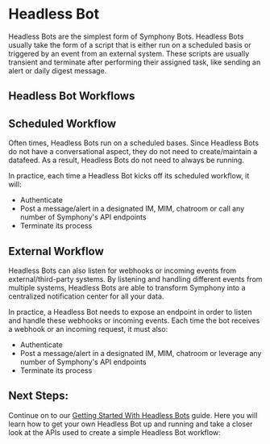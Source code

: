 # Headless Bot

Headless Bots are the simplest form of Symphony Bots. Headless Bots usually take the form of a script that is either run on a scheduled basis or triggered by an event from an external system. These scripts are usually transient and terminate after performing their assigned task, like sending an alert or daily digest message.

## Headless Bot Workflows

## Scheduled Workflow

Often times, Headless Bots run on a scheduled bases. Since Headless Bots do not have a conversational aspect, they do not need to create/maintain a datafeed. As a result, Headless Bots do not need to always be running.

In practice, each time a Headless Bot kicks off its scheduled workflow, it will:

* Authenticate
* Post a message/alert in a designated IM, MIM, chatroom or call any number of Symphony's API endpoints
* Terminate its process 

## External Workflow

Headless Bots can also listen for webhooks or incoming events from external/third-party systems. By listening and handling different events from multiple systems, Headless Bots are able to transform Symphony into a centralized notification center for all your data.

In practice, a Headless Bot needs to expose an endpoint in order to listen and handle these webhooks or incoming events. Each time the bot receives a webhook or an incoming request, it must also:

* Authenticate
* Post a message/alert in a designated IM, MIM, chatroom or leverage any number of Symphony's API endpoints
* Terminate its process

## Next Steps:

Continue on to our [Getting Started With Headless Bots](https://github.com/SymphonyPlatformSolutions/symphony-developers-documentation/tree/ca6abde30e0bc0a2309a885f28efb96df7e470ed/building-bots-on-symphony/planning-your-bot/headless-bot/getting-started.md) guide. Here you will learn how to get your own Headless Bot up and running and take a closer look at the APIs used to create a simple Headless Bot workflow:

